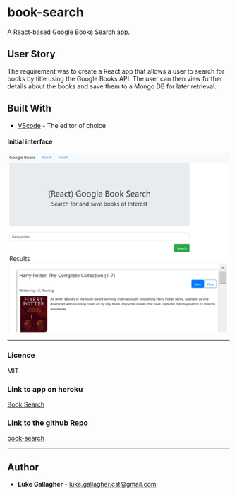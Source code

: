 # book-search
A React-based Google Books Search app.

## User Story

The requirement was to create a React app that allows a user to search for books by title using the Google Books API. The user can then view further details about the books and save them to a Mongo DB for later retrieval.

## Built With

- [VScode](https://code.visualstudio.com/) - The editor of choice

#### Initial interface

![Screenshot of app](./assets/imgs/screenshot.jpg)

<hr>

### Licence

MIT

### Link to app on heroku

<a href="https://fierce-wave-06215.herokuapp.com/">Book Search</a>

### Link to the github Repo

<a href="https://https://github.com/galluk/book-search">book-search</a>

<hr>

## Author

- **Luke Gallagher** -
  luke.gallagher.cst@gmail.com